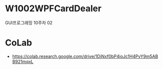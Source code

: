 # W1002WPFCardDealer
GUI프로그래밍 10주차 02

# CoLab
- https://colab.research.google.com/drive/1DiNxf0bP4ioJc1H4PvY9m5ABB921mqxL
